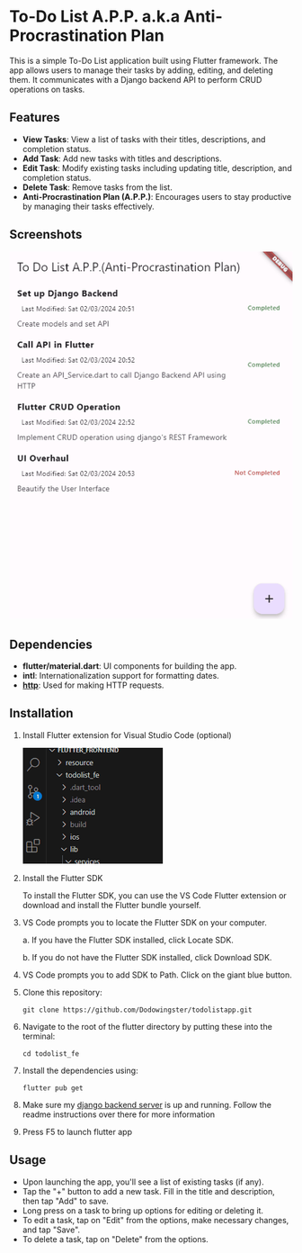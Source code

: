 # To-Do List A.P.P. a.k.a Anti-Procrastination Plan

This is a simple To-Do List application built using Flutter framework. The app allows users to manage their tasks by adding, editing, and deleting them. It communicates with a Django backend API to perform CRUD operations on tasks.

## Features

- **View Tasks**: View a list of tasks with their titles, descriptions, and completion status.
- **Add Task**: Add new tasks with titles and descriptions.
- **Edit Task**: Modify existing tasks including updating title, description, and completion status.
- **Delete Task**: Remove tasks from the list.
- **Anti-Procrastination Plan (A.P.P.)**: Encourages users to stay productive by managing their tasks effectively.

## Screenshots

![To-Do List App Screenshot](resource/ToDoListApp.gif)

## Dependencies

- **flutter/material.dart**: UI components for building the app.
- **intl**: Internationalization support for formatting dates.
- **[http](https://pub.dev/packages/http)**: Used for making HTTP requests.

## Installation

1.  Install Flutter extension for Visual Studio Code (optional)

      ![Flutter Extension](resource/flutterextension.gif)

2.  Install the Flutter SDK

      To install the Flutter SDK, you can use the VS Code Flutter extension or download and install the Flutter bundle yourself.

3.  VS Code prompts you to locate the Flutter SDK on your computer.

      a. If you have the Flutter SDK installed, click Locate SDK.

      b. If you do not have the Flutter SDK installed, click Download SDK.

4. VS Code prompts you to add SDK to Path. Click on the giant blue button.

4. Clone this repository:

   ```
   git clone https://github.com/Dodowingster/todolistapp.git
   ```

6. Navigate to the root of the flutter directory by putting these into the terminal:

   ```
   cd todolist_fe
   ```

5. Install the dependencies using:

   ```
   flutter pub get
   ```

6. Make sure my [django backend server](https://github.com/Dodowingster/todolistapp) is up and running. Follow the readme instructions over there for more information

6. Press F5 to launch flutter app

## Usage

- Upon launching the app, you'll see a list of existing tasks (if any).
- Tap the "+" button to add a new task. Fill in the title and description, then tap "Add" to save.
- Long press on a task to bring up options for editing or deleting it.
- To edit a task, tap on "Edit" from the options, make necessary changes, and tap "Save".
- To delete a task, tap on "Delete" from the options.